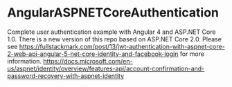 # AngularASPNETCoreAuthentication
Complete user authentication example with Angular 4 and ASP.NET Core 1.0.  There is a new version of this repo based on ASP.NET Core 2.0.  Please see https://fullstackmark.com/post/13/jwt-authentication-with-aspnet-core-2-web-api-angular-5-net-core-identity-and-facebook-login for more information.
https://docs.microsoft.com/en-us/aspnet/identity/overview/features-api/account-confirmation-and-password-recovery-with-aspnet-identity
